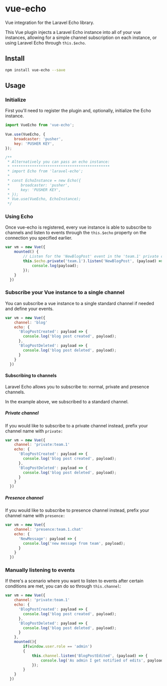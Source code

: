 # vue-echo
Vue integration for the Laravel Echo library.

This Vue plugin injects a Laravel Echo instance into all of your vue instances, allowing for a simple channel subscription on each instance, or using Laravel Echo through `this.$echo`.

## Install

``` bash
npm install vue-echo --save
```
  
## Usage

### Initialize
First you'll need to register the plugin and, optionally, initialize the Echo instance.

``` js
import VueEcho from 'vue-echo';
  
Vue.use(VueEcho, {
    broadcaster: 'pusher',
    key: 'PUSHER KEY',
});

/**
 * Alternatively you can pass an echo instance:
 * ********************************************
 * import Echo from 'laravel-echo';
 * 
 * const EchoInstance = new Echo({
 *     broadcaster: 'pusher',  
 *     key: 'PUSHER KEY',
 * });
 * Vue.use(VueEcho, EchoInstance);
 */
  ```

### Using Echo
Once vue-echo is registered, every vue instance is able to subscribe to channels and listen to events through the `this.$echo` property on the connection you specified earlier.

```js
var vm = new Vue({
    mounted() {
        // Listen for the 'NewBlogPost' event in the 'team.1' private channel
        this.$echo.private('team.1').listen('NewBlogPost', (payload) => {
            console.log(payload);
        });
    }
  })
```

### Subscribe your Vue instance to a single channel
You can subscribe a vue instance to a single standard channel if needed and define your events.

```js
var vm = new Vue({
    channel: 'blog'
    echo: {
      'BlogPostCreated': payload => {
        console.log('blog post created', payload);
      },
      'BlogPostDeleted': payload => {
        console.log('blog post deleted', payload);
      }
    }
  })
```

#### Subscribing to channels

Laravel Echo allows you to subscribe to: normal, private and presence channels.

In the example above, we subscribed to a standard channel.

##### Private channel
If you would like to subscribe to a private channel instead, prefix your channel name with `private:`

```js
var vm = new Vue({
    channel: 'private:team.1'
    echo: {
      'BlogPostCreated': payload => {
        console.log('blog post created', payload);
      },
      'BlogPostDeleted': payload => {
        console.log('blog post deleted', payload);
      }
    }
  })
```

##### Presence channel

If you would like to subscribe to presence channel instead, prefix your channel name with `presence:`

```js
var vm = new Vue({
    channel: 'presence:team.1.chat'
    echo: {
      'NewMessage': payload => {
        console.log('new message from team', payload);
      }
    }
  })
```

### Manually listening to events

If there's a scenario where you want to listen to events after certain conditions are met, you can do so through `this.channel`:

```js
var vm = new Vue({
    channel: 'private:team.1'
    echo: {
      'BlogPostCreated': payload => {
        console.log('blog post created', payload);
      },
      'BlogPostDeleted': payload => {
        console.log('blog post deleted', payload);
      }
    },
    mounted(){
        if(window.user.role == 'admin')
        {
            this.channel.listen('BlogPostEdited', (payload) => {
                console.log('As admin I get notified of edits', payload);
            });
        }
    }
  })
```
